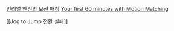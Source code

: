 [언리얼 엔진의 모션 매칭](https://dev.epicgames.com/documentation/ko-kr/unreal-engine/motion-matching-in-unreal-engine)
[Your first 60 minutes with Motion Matching](https://dev.epicgames.com/community/learning/tutorials/lwlG/unreal-engine-your-first-60-minutes-with-motion-matching)

[[Jog to Jump 전환 실패]]

